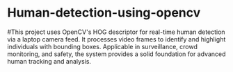# Human-detection-using-opencv
#This project uses OpenCV's HOG descriptor for real-time human detection via a laptop camera feed. It processes video frames to identify and highlight individuals with bounding boxes. Applicable in surveillance, crowd monitoring, and safety, the system provides a solid foundation for advanced human tracking and analysis.
